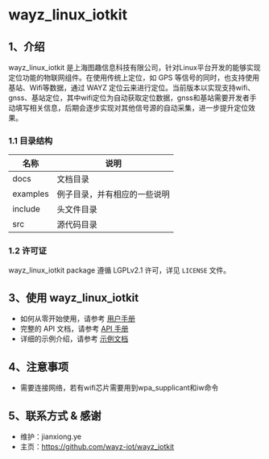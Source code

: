 
# wayz_linux_iotkit

## 1、介绍

wayz_linux_iotkit 是上海图趣信息科技有限公司，针对Linux平台开发的能够实现定位功能的物联网组件。在使用传统上定位，如 GPS 等信号的同时，也支持使用基站、Wifi等数据，通过 WAYZ 定位云来进行定位。当前版本以实现支持wifi、gnss、基站定位，其中wifi定位为自动获取定位数据，gnss和基站需要开发者手动填写相关信息，后期会逐步实现对其他信号源的自动采集，进一步提升定位效果。

### 1.1 目录结构

| 名称 | 说明 |
| ---- | ---- |
| docs  | 文档目录 |
| examples | 例子目录，并有相应的一些说明 |
| include  | 头文件目录 |
| src  | 源代码目录 |

### 1.2 许可证

wayz_linux_iotkit package 遵循 LGPLv2.1 许可，详见 `LICENSE` 文件。

## 3、使用 wayz_linux_iotkit

- 如何从零开始使用，请参考 [用户手册](docs/user-guide.md)
- 完整的 API 文档，请参考 [API 手册](docs/api.md)
- 详细的示例介绍，请参考 [示例文档](docs/samples.md) 

## 4、注意事项

- 需要连接网络，若有wifi芯片需要用到wpa_supplicant和iw命令

## 5、联系方式 & 感谢

* 维护：jianxiong.ye
* 主页：https://github.com/wayz-iot/wayz_iotkit


